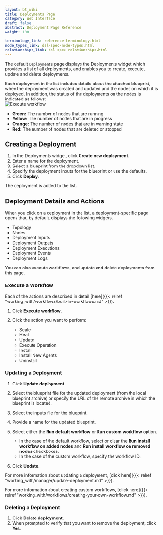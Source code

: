 ```yaml
---
layout: bt_wiki
title: Deployments Page
category: Web Interface
draft: false
abstract: Deployment Page Reference
weight: 130

terminology_link: reference-terminology.html
node_types_link: dsl-spec-node-types.html
relationships_link: dsl-spec-relationships.html
---
```



The default `Deployments` page displays the Deployments widget which provides a list of all deployments, and enables you to create, execute, update and delete deployments.

Each deployment in the list includes details about the attached blueprint, when the deployment was created and updated and the nodes on which it is deployed. In addition, the status of the deployments on the nodes is indicated as follows:<br>
![Execute workflow]( /images/ui/deploymentActions/node_statuses.png )

* **Green:** The number of nodes that are running
* **Yellow:** The number of nodes that are in progress
* **Orange:** The number of nodes that are in warning state
* **Red:** The number of nodes that are deleted or stopped

## Creating a Deployment

1. In the Deployments widget, click **Create new deployment**.
2. Enter a name for the deployment.
3. Select a blueprint from the dropdown list.
4. Specify the deployment inputs for the blueprint or use the defaults.
5. Click **Deploy**.

The deployment is added to the list.



## Deployment Details and Actions
When you click on a deployment in the list, a deployment-specific page opens that, by default, displays the following widgets. 

* Topology
* Nodes
* Deployment Inputs
* Deployment Outputs
* Deployment Executions
* Deployment Events
* Deployment Logs

You can also execute workflows, and update and delete deployments from this page.<br/>


### Execute a Workflow

Each of the actions are described in detail [here]({{< relref "working_with/workflows/built-in-workflows.md" >}}).

 1. Click **Execute workflow**.
 2. Click the action you want to perform:   

    * Scale
    * Heal
    * Update
    * Execute Operation
    * Install
    * Install New Agents
    * Uninstall 

### Updating a Deployment

1. Click **Update deployment**.
2. Select the blueprint file for the updated deployment (from the local blueprint archive) or specify the URL of the remote archive in which the blueprint is located.
3. Select the inputs file for the blueprint.
4. Provide a name for the updated blueprint.
5. Select either the **Run default workflow** or **Run custom workflow** option.   
   
   * In the case of the default workflow, select or clear the **Run install workflow on added nodes** and **Run install workflow on removed nodes** checkboxes.
   * In the case of the custom workflow, specify the workflow ID.

 6. Click **Update**.

 For more information about updating a deployment, [click here]({{< relref "working_with/manager/update-deployment.md" >}}).

 For more information about creating custom workflows, [click here]({{< relref "working_with/workflows/creating-your-own-workflow.md" >}}).

### Deleting a Deployment

1. Click **Delete deployment**.
2. When prompted to verify that you want to remove the deployment, click **Yes**.


